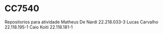 # CC7540
Repositorios para atividade
Matheus De Nardi 22.218.033-3
Lucas Carvalho 22.118.195-1
Caio Koiti 22.118.181-1
